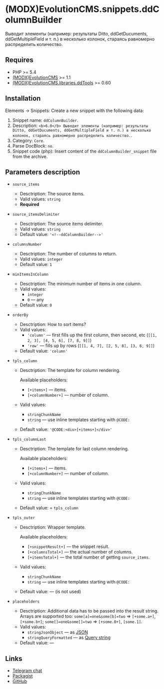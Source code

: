 # (MODX)EvolutionCMS.snippets.ddColumnBuilder

Выводит элементы (например: результаты Ditto, ddGetDucuments, ddGetMultipleField и т. п.) в несколько колонок, стараясь равномерно распределить количество.


## Requires

* PHP >= 5.4
* [(MODX)EvolutionCMS](https://github.com/evolution-cms/evolution) >= 1.1
* [(MODX)EvolutionCMS.libraries.ddTools](http://code.divandesign.biz/modx/ddtools) >= 0.60


## Installation

Elements → Snippets: Create a new snippet with the following data:

1. Snippet name: `ddColumnBuilder`.
2. Description: `<b>6.0</b> Выводит элементы (например: результаты Ditto, ddGetDucuments, ddGetMultipleField и т. п.) в несколько колонок, стараясь равномерно распределить количество.`.
3. Category: `Core`.
4. Parse DocBlock: `no`.
5. Snippet code (php): Insert content of the `ddColumnBuilder_snippet` file from the archive.


## Parameters description

* `source_items`
	* Desctription: The source items.
	* Valid values: `string`
	* **Required**
	
* `source_itemsDelimiter`
	* Desctription: The source items delimiter.
	* Valid values: `string`
	* Default value: `'<!--ddColumnBuilder-->'`
	
* `columnsNumber`
	* Desctription: The number of columns to return.
	* Valid values: `integer`
	* Default value: `1`
	
* `minItemsInColumn`
	* Desctription: The minimum number of items in one column.
	* Valid values:
		* `integer`
		* `0` — any
	* Default value: `0`
	
* `orderBy`
	* Desctription: How to sort items?
	* Valid values:
		* `'column'` — first fills up the first column, then second, etc (`[[1, 2, 3], [4, 5, 6], [7, 8, 9]]`)
		* `'row'` — fills up by rows (`[[1, 4, 7], [2, 5, 8], [3, 6, 9]]`)
	* Default value: `'column'`
	
* `tpls_column`
	* Desctription: The template for column rendering.
		
		Available placeholders:
		* `[+items+]` — items.
		* `[+columnNumber+]` — number of column.
		
	* Valid values:
		* `stringChunkName`
		* `string` — use inline templates starting with `@CODE:`
	* Default value: `'@CODE:<div>[+items+]</div>'`
	
* `tpls_columnLast`
	* Desctription: The template for last column rendering.
		
		Available placeholders:
		* `[+items+]` — items.
		* `[+columnNumber+]` — number of column.
		
	* Valid values:
		* `stringChunkName`
		* `string` — use inline templates starting with `@CODE:`
	* Default value: = `tpls_column`
	
* `tpls_outer`
	* Desctription: Wrapper template.
		
		Available placeholders:
		* `[+snippetResult+]` — the snippet result.
		* `[+columnsTotal+]` — the actual number of columns.
		* `[+itemsTotal+]` — the total number of getting `source_items`.
		
	* Valid values:
		* `stringChunkName`
		* `string` — use inline templates starting with `@CODE:`
	* Default value: — (is not used)
	
* `placeholders`
	* Desctription: Additional data has to be passed into the result string. Arrays are supported too: `some[a]=one&some[b]=two` => `[+some.a+]`, `[+some.b+]`; `some[]=one&some[]=two` => `[+some.0+]`, `[some.1]`.
	* Valid values:
		* `stringJsonObject` — as [JSON](https://en.wikipedia.org/wiki/JSON)
		* `stringQueryFormatted` — as [Query string](https://en.wikipedia.org/wiki/Query_string)
	* Default value: —


## Links

* [Telegram chat](https://t.me/dd_code)
* [Packagist](https://packagist.org/packages/dd/evolutioncms-snippets-ddcolumnbuilder)
* [GitHub](https://github.com/DivanDesign/EvolutionCMS.snippets.ddColumnBuilder)


<link rel="stylesheet" type="text/css" href="https://raw.githack.com/DivanDesign/CSS.ddMarkdown/master/style.min.css" />